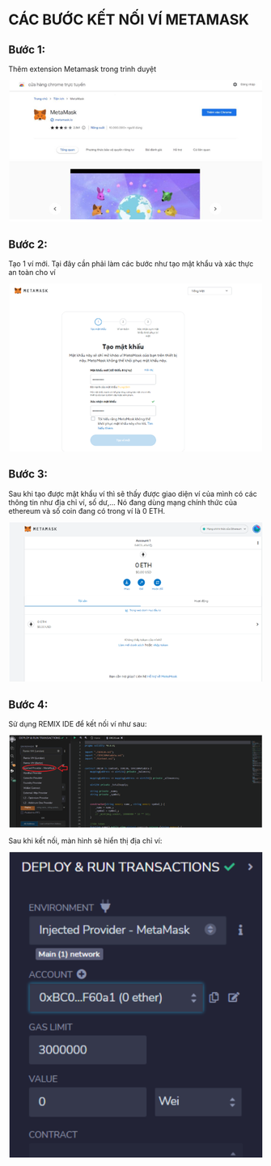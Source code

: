 # CÁC BƯỚC KẾT NỐI VÍ METAMASK 
## Bước 1:
Thêm extension Metamask trong trình duyệt
<p align="center">
  <img src="/png/1.png" width="500" title="hover text">
</p>

## Bước 2: 
Tạo 1 ví mới. Tại đây cần phải làm các bước như tạo mật khẩu và xác thực an toàn cho ví
<p align="center">
  <img src="/png/2.png" width="500" title="hover text">
</p>

## Bước 3: 
Sau khi tạo được mật khẩu ví thì sẽ thấy được giao diện ví của mình có các thông tin như địa chỉ ví, số dư,... Nó đang dùng mạng chính thức của ethereum và số coin đang có trong ví là 0 ETH. 
<p align="center">
  <img src="/png/3.png" width="500" title="hover text">
</p>

## Bước 4:
Sử dụng REMIX IDE để kết nối ví như sau: 
<p align="center">
  <img src="/png/4.png" width="500" title="hover text">
</p>

Sau khi kết nối, màn hình sẽ hiển thị địa chỉ ví:
<p align="center">
  <img src="/png/5.png" width="500" title="hover text">
</p>

